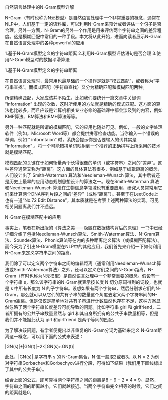 自然语言处理中的N-Gram模型详解

N-Gram（有时也称为N元模型）是自然语言处理中一个非常重要的概念，通常在NLP中，人们基于一定的语料库，可以利用N-Gram来预计或者评估一个句子是否合理。另外一方面，N-Gram的另外一个作用是用来评估两个字符串之间的差异程度。这是模糊匹配中常用的一种手段。本文将从此开始，进而向读者展示N-Gram在自然语言处理中的各种powerful的应用

1.基于N-Gram模型定义的字符串距离
2.利用N-Gram模型评估语句是否合理
3.使用N-Gram模型时的数据平滑算法

1.基于N-Gram模型定义的字符串距离

在自然语言处理时，最常用也最基础的一个操作是就是“模式匹配”，或者称为“字符串查找”。而模式匹配（字符串查找）又分为精确匹配和模糊匹配两种。

所谓精确匹配，大家应该并不陌生，比如我们要统计一篇文章中关键词 “information” 出现的次数，这时所使用的方法就是精确的模式匹配。这方面的算法也比较多，而且应该是计算机相关专业必修的基础课中都会涉及到的内容，例如KMP算法、BM算法和BMH算法等等。

另外一种匹配就是所谓的模糊匹配，它的应用也随处可见。例如，一般的文字处理软件（例如，Microsoft Word等）都会提供拼写检查功能。当你输入一个错误的单词，例如 “ informtaion” 时，系统会提示你是否要输入的词其实是 “information” 。将一个可能错拼单词映射到一个推荐的正确拼写上所采用的技术就是模糊匹配。

模糊匹配的关键在于如何衡量两个长得很像的单词（或字符串）之间的“差异”。这种差异通常又称为“距离”。这方面的具体算法有很多，例如基于编辑距离的概念，人们设计出了 Smith-Waterman 算法和Needleman-Wunsch 算法，其中后者还是历史上最早的应用动态规划思想设计的算法之一。现在Smith-Waterman 算法和Needleman-Wunsch 算法在生物信息学领域也有重要应用，研究人员常常用它们来计算两个DNA序列片段之间的“差异”（或称“距离”）。甚至于在LeetCode上也有一道“No.72 Edit Distance”，其本质就是在考察上述两种算法的实现。可见相关问题离我们并不遥远。

N-Gram在模糊匹配中的应用

事实上，笔者在新出版的《算法之美——隐匿在数据结构背后的原理》一书中已经详细介绍了包括Needleman-Wunsch算法、Smith-Waterman算法、N-Gram算法、Soundex算法、Phonix算法等在内的多种距离定义算法（或模糊匹配算法）。而今天为了引出N-Gram模型在NLP中的其他应用，我们首先来介绍一下如何利用N-Gram来定义字符串之间的距离。

我们除了可以定义两个字符串之间的编辑距离（通常利用Needleman-Wunsch算法或Smith-Waterman算法）之外，还可以定义它们之间的N-Gram距离。N-Gram（有时也称为N元模型）是自然语言处理中一个非常重要的概念。假设有一个字符串 s，那么该字符串的N-Gram就表示按长度 N 切分原词得到的词段，也就是 s 中所有长度为 N 的子字符串。设想如果有两个字符串，然后分别求它们的N-Gram，那么就可以从它们的共有子串的数量这个角度去定义两个字符串间的N-Gram距离。但是仅仅是简单地对共有子串进行计数显然也存在不足，这种方案显然忽略了两个字符串长度差异可能导致的问题。比如字符串 girl 和 girlfriend，二者所拥有的公共子串数量显然与 girl 和其自身所拥有的公共子串数量相等，但是我们并不能据此认为 girl 和girlfriend 是两个等同的匹配。

为了解决该问题，有学者便提出以非重复的N-Gram分词为基础来定义 N-Gram距离这一概念，可以用下面的公式来表述： 

|GN(s)|+|GN(t)|−2×|GN(s)∩GN(t)|

此处，|GN(s)| 是字符串 s 的 N-Gram集合，N 值一般取2或者3。以 N = 2 为例对字符串Gorbachev和Gorbechyov进行分段，可得如下结果（我们用下画线标出了其中的公共子串）。 

 

结合上面的公式，即可算得两个字符串之间的距离是8 + 9 − 2 × 4 = 9。显然，字符串之间的距离越小，它们就越接近。当两个字符串完全相等的时候，它们之间的距离就是0。
